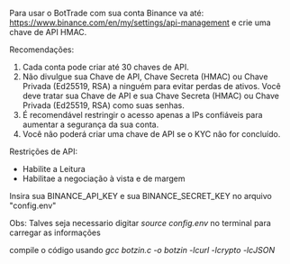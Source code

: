 Para usar o BotTrade com sua conta Binance va até:
https://www.binance.com/en/my/settings/api-management
e crie uma chave de API HMAC.

Recomendações:
1. Cada conta pode criar até 30 chaves de API.
2. Não divulgue sua Chave de API, Chave Secreta (HMAC) ou Chave Privada (Ed25519, RSA) a ninguém para evitar perdas de ativos. Você deve tratar sua Chave de API e sua Chave Secreta (HMAC) ou Chave Privada (Ed25519, RSA) como suas senhas.
3. É recomendável restringir o acesso apenas a IPs confiáveis ​​para aumentar a segurança da sua conta.
4. Você não poderá criar uma chave de API se o KYC não for concluído.

Restrições de API:
- Habilite a Leitura
- Habilitae a negociação à vista e de margem

Insira sua BINANCE_API_KEY e sua BINANCE_SECRET_KEY no arquivo "config.env"

Obs: Talves seja necessario digitar _source config.env_ no terminal para carregar as informações 

compile o código usando _gcc botzin.c -o botzin -lcurl -lcrypto -lcJSON_
